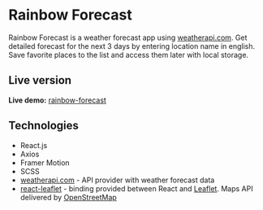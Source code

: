 # Rainbow Forecast

Rainbow Forecast is a weather forecast app using [weatherapi.com](https://www.weatherapi.com/). Get detailed forecast for the next 3 days by entering location name in english. Save favorite places to the list and access them later with local storage.

## Live version

**Live demo:** [rainbow-forecast](https://rainbow-forecast.netlify.app/)

## Technologies

- React.js
- Axios
- Framer Motion
- SCSS
- [weatherapi.com](https://www.weatherapi.com/) - API provider with weather forecast data
- [react-leaflet](https://react-leaflet.js.org/) - binding provided between React and [Leaflet](https://leafletjs.com/). Maps API delivered by [OpenStreetMap](https://wiki.openstreetmap.org/wiki/API)
